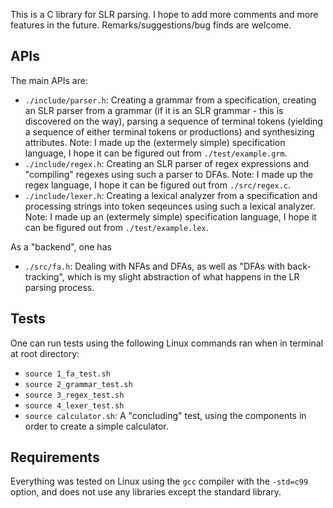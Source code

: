 This is a C library for SLR parsing. I hope to add more comments and more features in the future. Remarks/suggestions/bug finds are welcome.

## APIs

The main APIs are:

- `./include/parser.h`: Creating a grammar from a specification, creating an SLR parser from a grammar (if it is an SLR grammar - this is discovered on the way), parsing a sequence of terminal tokens (yielding a sequence of either terminal tokens or productions) and synthesizing attributes. Note: I made up the (extermely simple) specification language, I hope it can be figured out from `./test/example.grm`.
- `./include/regex.h`: Creating an SLR parser of regex expressions and "compiling" regexes using such a parser to DFAs. Note: I made up the regex language, I hope it can be figured out from `./src/regex.c`.
- `./include/lexer.h`: Creating a lexical analyzer from a specification and processing strings into token seqeunces using such a lexical analyzer. Note: I made up an (extermely simple) specification language, I hope it can be figured out from `./test/example.lex`.

As a "backend", one has
- `./src/fa.h`: Dealing with NFAs and DFAs, as well as "DFAs with back-tracking", which is my slight abstraction of what happens in the LR parsing process.

## Tests

One can run tests using the following Linux commands ran when in terminal at root directory:
- `source 1_fa_test.sh`
- `source 2_grammar_test.sh`
- `source 3_regex_test.sh`
- `source 4_lexer_test.sh`
- `source calculator.sh`: A "concluding" test, using the components in order to create a simple calculator.

## Requirements

Everything was tested on Linux using the `gcc` compiler with the `-std=c99` option, and does not use any libraries except the standard library.
